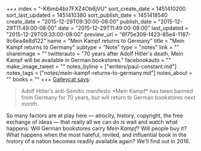+++
index = "-K6imb4bz7FXZ4Ob6jVU"
sort_create_date = 1451410200
sort_last_updated = 1451410380
sort_publish_date = 1451418540
create_date = "2015-12-29T09:30:00-08:00"
publish_date = "2015-12-29T11:49:00-08:00"
date = "2015-12-29T11:49:00-08:00"
last_updated = "2015-12-29T09:33:00-08:00"
preview_url = "6f75e309-f423-85e4-1187-9c6ea4e8d122"
name = "Mein Kampf returns to Germany"
title = "Mein Kampf returns to Germany"
subtype = "Note"
type = "notes"
link = ""
shareimage = ""
twitterauto = "70 years after Adolf Hitler's death, Mein Kampf will be available in German bookstores."
facebookauto = ""
make_image_tweet = ""
notes_byline = ["writers/paul-constant.md"]
notes_tags = ["notes/mein-kampf-returns-to-germany.md"]
notes_about = ""
books = ""
+++
[Galleycat says](http://www.adweek.com/galleycat/hitlers-mein-kampf-will-return-to-germany-after-70-year-ban/114309):

<blockquote>Adolf Hitler’s anti-Semitic manifesto *Mein Kampf* has been banned from Germany for 70 years, but will return to German bookstores next month.</blockquote>

So many factors are at play here — atrocity, history, copyright, the free exchange of ideas — that really all we can do is wait and watch what happens. Will German bookstores carry *Mein Kampf*? Will people buy it? What happens when the most hateful, reviled, and influential book in the history of a nation becomes readily available again? We'll find out in 2016.
